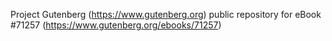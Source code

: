 Project Gutenberg (https://www.gutenberg.org) public repository for
eBook #71257 (https://www.gutenberg.org/ebooks/71257)
